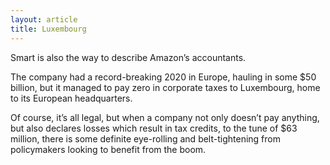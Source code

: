 ```yaml
---
layout: article
title: Luxembourg
---
```

Smart is also the way to describe Amazon’s accountants.

The company had a record-breaking 2020 in Europe, hauling in some $50 billion, but it managed to pay zero in corporate taxes to Luxembourg, home to its European headquarters.

Of course, it’s all legal, but when a company not only doesn’t pay anything, but also declares losses which result in tax credits, to the tune of $63 million, there is some definite eye-rolling and belt-tightening from policymakers looking to benefit from the boom.